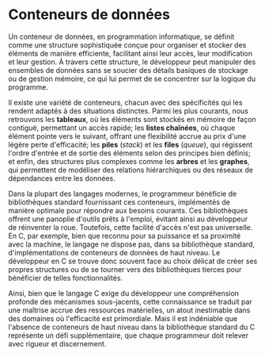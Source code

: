 # Conteneurs de données

Un conteneur de données, en programmation informatique, se définit comme une structure sophistiquée conçue pour organiser et stocker des éléments de manière efficiente, facilitant ainsi leur accès, leur modification et leur gestion. À travers cette structure, le développeur peut manipuler des ensembles de données sans se soucier des détails basiques de stockage ou de gestion mémoire, ce qui lui permet de se concentrer sur la logique du programme.

Il existe une variété de conteneurs, chacun avec des spécificités qui les rendent adaptés à des situations distinctes. Parmi les plus courants, nous retrouvons les **tableaux**, où les éléments sont stockés en mémoire de façon contiguë, permettant un accès rapide; les **listes chaînées**, où chaque élément pointe vers le suivant, offrant une flexibilité accrue au prix d'une légère perte d'efficacité; les **piles** (*stack*) et les **files** (*queue*), qui régissent l'ordre d'entrée et de sortie des éléments selon des principes bien définis; et enfin, des structures plus complexes comme les **arbres** et les **graphes**, qui permettent de modéliser des relations hiérarchiques ou des réseaux de dépendances entre les données.

Dans la plupart des langages modernes, le programmeur bénéficie de bibliothèques standard fournissant ces conteneurs, implémentés de manière optimale pour répondre aux besoins courants. Ces bibliothèques offrent une panoplie d'outils prêts à l'emploi, évitant ainsi au développeur de réinventer la roue. Toutefois, cette facilité d'accès n'est pas universelle. En C, par exemple, bien que reconnu pour sa puissance et sa proximité avec la machine, le langage ne dispose pas, dans sa bibliothèque standard, d'implémentations de conteneurs de données de haut niveau. Le développeur en C se trouve donc souvent face au choix délicat de créer ses propres structures ou de se tourner vers des bibliothèques tierces pour bénéficier de telles fonctionnalités.

Ainsi, bien que le langage C exige du développeur une compréhension profonde des mécanismes sous-jacents, cette connaissance se traduit par une maîtrise accrue des ressources matérielles, un atout inestimable dans des domaines où l'efficacité est primordiale. Mais il est indéniable que l'absence de conteneurs de haut niveau dans la bibliothèque standard du C représente un défi supplémentaire, que chaque programmeur doit relever avec rigueur et discernement.